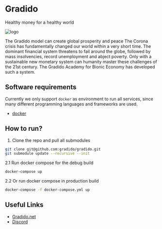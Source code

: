 # Gradido

Healthy money for a healthy world

![logo](https://gradido.net/wp-content/uploads/2020/07/gradido_logo_web.png)

The Gradido model can create global prosperity and peace
The Corona crisis has fundamentally changed our world within a very short time.
The dominant financial system threatens to fail around the globe, followed by mass insolvencies, record unemployment and abject poverty. Only with a sustainable new monetary system can humanity master these challenges of the 21st century. The Gradido Academy for Bionic Economy has developed such a system.

## Software requirements

Currently we only support `docker` as environment to run all services, since many different programming languages and frameworks are used.

- [docker](https://www.docker.com/)

## How to run?

1. Clone the repo and pull all submodules

```bash
git clone git@github.com:gradido/gradido.git
git submodule update --recursive --init
```

2.1 Run docker compose for the debug build

```bash
docker-compose up
```

2.2 Or run docker compose in production build

```bash
docker-compose -f docker-compose.yml up
```

## Useful Links

- [Gradido.net](https://gradido.net/)
- [Discord](https://discord.gg/kA3zBAKQDC)